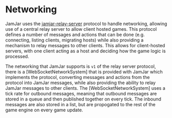 # Networking

JamJar uses the [jamjar-relay-server](https://github.com/jamjarlabs/jamjar-relay-server) protocol to handle networking,
allowing use of a central relay server to allow client hosted games. This protocol defines a number of messages and
actions that can be done (e.g. connecting, listing clients, migrating hosts) while also providing a mechanism to
relay messages to other clients. This allows for client-hosted servers, with one client acting as a host and
deciding how the game logic is processed.

The networking that JamJar supports is `v1` of the relay server protocol, there is a [WebSocketNetworkSystem] that
is provided with JamJar which implements the protocol, converting messages and actions from the protocol into JamJar
messages, while also providing the ability to relay JamJar messages to other clients. The [WebSocketNetworkSystem] uses
a tick rate for outbound messages, meaning that outbound messages are stored in a queue and then published together
on every tick. The inbound messages are also stored in a list, but are propogated to the rest of the game engine on
every game update.
